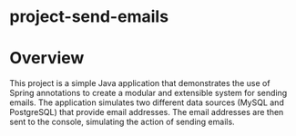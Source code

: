 # project-send-emails
<h1>Overview</h1>

This project is a simple Java application that demonstrates the use of Spring annotations to create a modular and extensible system for sending emails. The application simulates two different data sources (MySQL and PostgreSQL) that provide email addresses. The email addresses are then sent to the console, simulating the action of sending emails.
